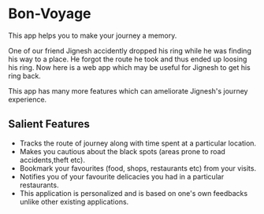 # Bon-Voyage
This app helps you to make your journey a memory.

One of our friend Jignesh accidently dropped his ring while he was finding his way to a place. He forgot the route he took and thus ended up loosing his ring. Now here is a web app which may be useful for Jignesh to get his ring back.

This app has many more features which can ameliorate Jignesh's journey experience.

## Salient Features

* Tracks the route of journey along with time spent at a particular location.
* Makes you cautious about the black spots (areas prone to road accidents,theft etc).
* Bookmark your favourites (food, shops, restaurants etc) from your visits.
* Notifies you of your favourite delicacies you had in a particular restaurants.
* This application is personalized and is based on one's own feedbacks unlike other existing applications.
